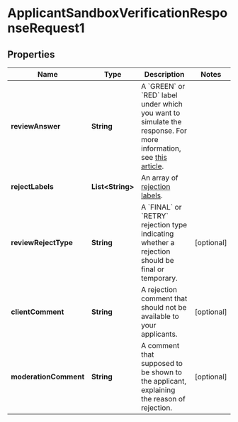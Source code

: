 

# ApplicantSandboxVerificationResponseRequest1


## Properties

| Name | Type | Description | Notes |
|------------ | ------------- | ------------- | -------------|
|**reviewAnswer** | **String** | A &#x60;GREEN&#x60; or &#x60;RED&#x60; label under which you want to simulate the response. For more information, see [this article](https://docs.sumsub.com/reference). |  |
|**rejectLabels** | **List&lt;String&gt;** | An array of [rejection labels](/docs/receive-and-interpret-results-via-api#understand-rejection). |  |
|**reviewRejectType** | **String** | A &#x60;FINAL&#x60; or &#x60;RETRY&#x60; rejection type indicating whether a rejection should be final or temporary. |  [optional] |
|**clientComment** | **String** | A rejection comment that should not be available to your applicants. |  [optional] |
|**moderationComment** | **String** | A comment that supposed to be shown to the applicant, explaining the reason of rejection. |  [optional] |




